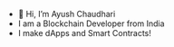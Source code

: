 - 👋 Hi, I’m Ayush Chaudhari
- I am a Blockchain Developer from India
- I make dApps and Smart Contracts!

